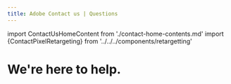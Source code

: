 ```yaml
---
title: Adobe Contact us | Questions
---
```


import ContactUsHomeContent from './contact-home-contents.md'
import {ContactPixelRetargeting} from '../../../components/retargetting'

<Hero slots="heading" variant="fullwidth" theme="dark"  customLayout className="contactUsHerobgImage Hero-Banner Contact-Home" />

# We're here to help.


<WrapperComponent slots="content" theme="lightest" className="contactUs-div-flex overflow-hidden Contact-Home-Wrapper"/>

<ContactUsHomeContent/>
